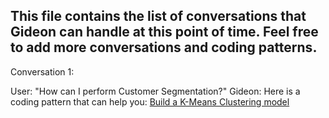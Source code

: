 ## This file contains the list of conversations that Gideon can handle at this point of time. Feel free to add more conversations and coding patterns.

Conversation 1:

User: "How can I perform Customer Segmentation?"
Gideon: Here is a coding pattern that can help you: [Build a K-Means Clustering model](ml-code-patterns/model%20training/customer_segmentation_plotly)
